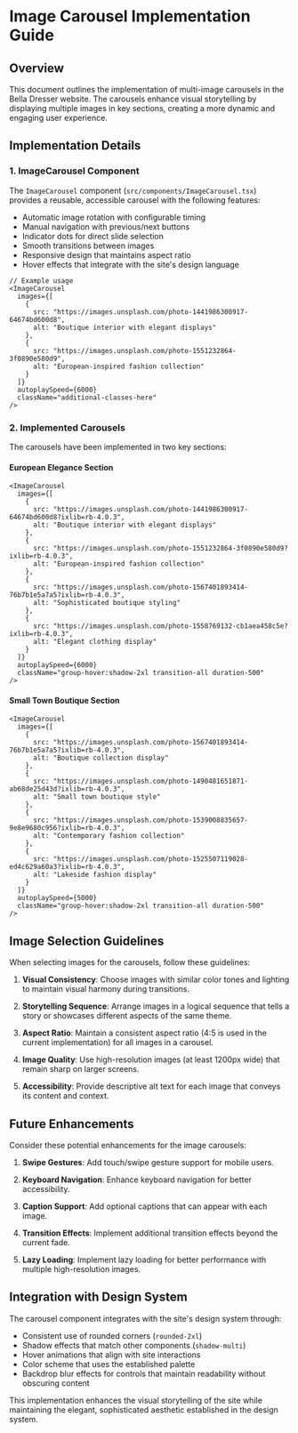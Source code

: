 # Image Carousel Implementation Guide

## Overview

This document outlines the implementation of multi-image carousels in the Bella Dresser website. The carousels enhance visual storytelling by displaying multiple images in key sections, creating a more dynamic and engaging user experience.

## Implementation Details

### 1. ImageCarousel Component

The `ImageCarousel` component (`src/components/ImageCarousel.tsx`) provides a reusable, accessible carousel with the following features:

- Automatic image rotation with configurable timing
- Manual navigation with previous/next buttons
- Indicator dots for direct slide selection
- Smooth transitions between images
- Responsive design that maintains aspect ratio
- Hover effects that integrate with the site's design language

```tsx
// Example usage
<ImageCarousel
  images={[
    {
      src: "https://images.unsplash.com/photo-1441986300917-64674bd600d8",
      alt: "Boutique interior with elegant displays"
    },
    {
      src: "https://images.unsplash.com/photo-1551232864-3f0890e580d9",
      alt: "European-inspired fashion collection"
    }
  ]}
  autoplaySpeed={6000}
  className="additional-classes-here"
/>
```

### 2. Implemented Carousels

The carousels have been implemented in two key sections:

#### European Elegance Section

```tsx
<ImageCarousel
  images={[
    {
      src: "https://images.unsplash.com/photo-1441986300917-64674bd600d8?ixlib=rb-4.0.3",
      alt: "Boutique interior with elegant displays"
    },
    {
      src: "https://images.unsplash.com/photo-1551232864-3f0890e580d9?ixlib=rb-4.0.3",
      alt: "European-inspired fashion collection"
    },
    {
      src: "https://images.unsplash.com/photo-1567401893414-76b7b1e5a7a5?ixlib=rb-4.0.3",
      alt: "Sophisticated boutique styling"
    },
    {
      src: "https://images.unsplash.com/photo-1558769132-cb1aea458c5e?ixlib=rb-4.0.3",
      alt: "Elegant clothing display"
    }
  ]}
  autoplaySpeed={6000}
  className="group-hover:shadow-2xl transition-all duration-500"
/>
```

#### Small Town Boutique Section

```tsx
<ImageCarousel
  images={[
    {
      src: "https://images.unsplash.com/photo-1567401893414-76b7b1e5a7a5?ixlib=rb-4.0.3",
      alt: "Boutique collection display"
    },
    {
      src: "https://images.unsplash.com/photo-1490481651871-ab68de25d43d?ixlib=rb-4.0.3",
      alt: "Small town boutique style"
    },
    {
      src: "https://images.unsplash.com/photo-1539008835657-9e8e9680c956?ixlib=rb-4.0.3",
      alt: "Contemporary fashion collection"
    },
    {
      src: "https://images.unsplash.com/photo-1525507119028-ed4c629a60a3?ixlib=rb-4.0.3",
      alt: "Lakeside fashion display"
    }
  ]}
  autoplaySpeed={5000}
  className="group-hover:shadow-2xl transition-all duration-500"
/>
```

## Image Selection Guidelines

When selecting images for the carousels, follow these guidelines:

1. **Visual Consistency**: Choose images with similar color tones and lighting to maintain visual harmony during transitions.

2. **Storytelling Sequence**: Arrange images in a logical sequence that tells a story or showcases different aspects of the same theme.

3. **Aspect Ratio**: Maintain a consistent aspect ratio (4:5 is used in the current implementation) for all images in a carousel.

4. **Image Quality**: Use high-resolution images (at least 1200px wide) that remain sharp on larger screens.

5. **Accessibility**: Provide descriptive alt text for each image that conveys its content and context.

## Future Enhancements

Consider these potential enhancements for the image carousels:

1. **Swipe Gestures**: Add touch/swipe gesture support for mobile users.

2. **Keyboard Navigation**: Enhance keyboard navigation for better accessibility.

3. **Caption Support**: Add optional captions that can appear with each image.

4. **Transition Effects**: Implement additional transition effects beyond the current fade.

5. **Lazy Loading**: Implement lazy loading for better performance with multiple high-resolution images.

## Integration with Design System

The carousel component integrates with the site's design system through:

- Consistent use of rounded corners (`rounded-2xl`)
- Shadow effects that match other components (`shadow-multi`)
- Hover animations that align with site interactions
- Color scheme that uses the established palette
- Backdrop blur effects for controls that maintain readability without obscuring content

This implementation enhances the visual storytelling of the site while maintaining the elegant, sophisticated aesthetic established in the design system.